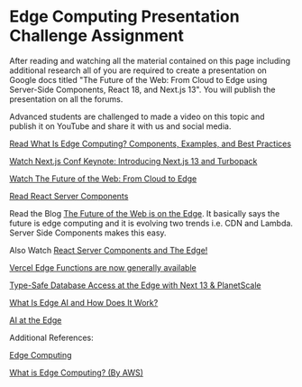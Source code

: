 # Edge Computing Presentation Challenge Assignment

After reading and watching all the material contained on this page including additional research all of you are required to create a presentation on Google docs titled "The Future of the Web: From Cloud to Edge using Server-Side Components, React 18, and Next.js 13". You will publish the presentation on all the forums.

Advanced students are challenged to made a video on this topic and publish it on YouTube and share it with us and social media.

[Read What Is Edge Computing? Components, Examples, and Best Practices](https://www.spiceworks.com/tech/edge-computing/articles/what-is-edge-computing/)

[Watch Next.js Conf Keynote: Introducing Next.js 13 and Turbopack](https://www.youtube.com/watch?v=NiknNI_0J48)

[Watch The Future of the Web: From Cloud to Edge](https://www.youtube.com/watch?v=HlXLVb3QCvQ)

[Read React Server Components](https://nextjs.org/docs/advanced-features/react-18/server-components)

<bold>Read the Blog [The Future of the Web is on the Edge](https://deno.com/blog/the-future-of-web-is-on-the-edge). It basically says the future is edge computing and it is evolving two trends i.e. CDN and Lambda. Server Side Components makes this easy. 

Also Watch [React Server Components and The Edge!](https://www.youtube.com/watch?v=qBvVQz-_U94)</bold>

[Vercel Edge Functions are now generally available](https://vercel.com/blog/edge-functions-generally-available)

[Type-Safe Database Access at the Edge with Next 13 & PlanetScale](https://davidparks.dev/blog/type-safe-database-access-at-the-edge-with-next-and-planetscale/)

[What Is Edge AI and How Does It Work?](https://blogs.nvidia.com/blog/2022/02/17/what-is-edge-ai/)

[AI at the Edge](https://www.oreilly.com/library/view/ai-at-the/9781098120191/)

Additional References:

[Edge Computing](https://www.accenture.com/ae-en/insights/cloud/edge-computing-index)

[What is Edge Computing? (By AWS)](https://aws.amazon.com/what-is/edge-computing/)





